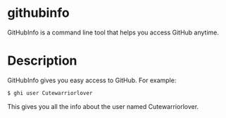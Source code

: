 # githubinfo

GitHubInfo is a command line tool that helps you access GitHub anytime.


# Description

GitHubInfo gives you easy access to GitHub. For example:

```bash
$ ghi user Cutewarriorlover
```

This gives you all the info about the user named Cutewarriorlover.
